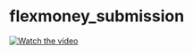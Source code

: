 ﻿# flexmoney_submission



[![Watch the video](https://i.postimg.cc/9XKsprgf/flexmoney-thumbnail.jpg)](https://www.youtube.com/watch?v=uc_ZqWY1o4g)

